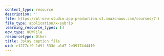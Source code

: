 ```yaml
---
content_type: resource
description: ''
file: https://ol-ocw-studio-app-production.s3.amazonaws.com/courses/7-01sc-fundamentals-of-biology-fall-2011/e1277cf91d9f533da1d72e39174d4410_YCeKtM6Hnmc.vtt
file_type: application/x-subrip
learning_resource_types: []
ocw_type: OCWFile
resourcetype: Other
title: 3play caption file
uid: e1277cf9-1d9f-533d-a1d7-2e39174d4410
---
```


